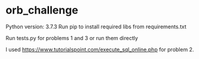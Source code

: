 # orb_challenge

Python version: 3.7.3
Run pip to install required libs from requirements.txt

Run tests.py for problems 1 and 3 or run them directly

I used https://www.tutorialspoint.com/execute_sql_online.php for problem 2.
